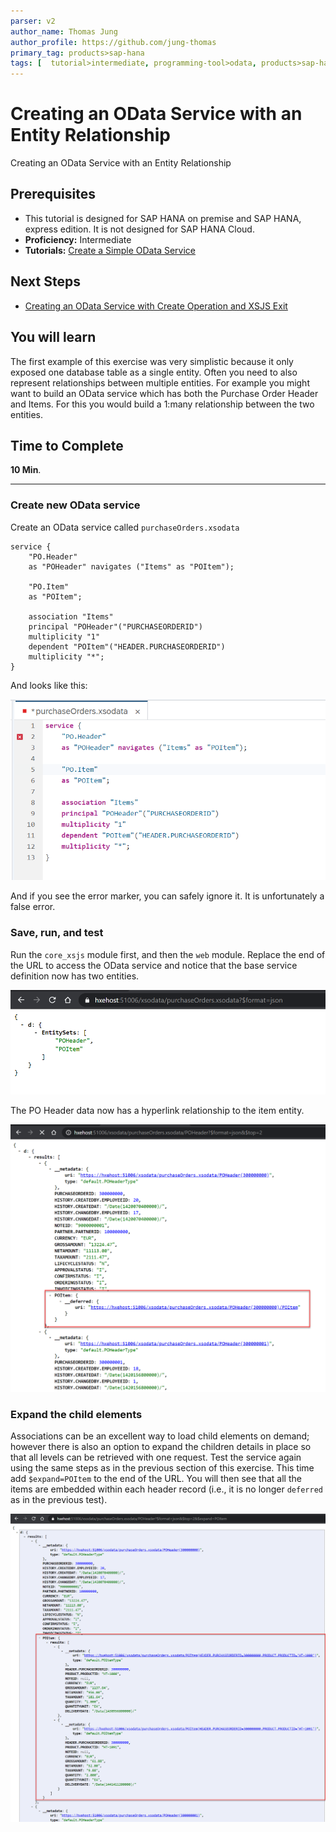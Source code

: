 ```yaml
---
parser: v2
author_name: Thomas Jung
author_profile: https://github.com/jung-thomas
primary_tag: products>sap-hana
tags: [  tutorial>intermediate, programming-tool>odata, products>sap-hana, products>sap-hana\,-express-edition   ]
---
```

# Creating an OData Service with an Entity Relationship
<!-- description --> Creating an OData Service with an Entity Relationship

## Prerequisites  
- This tutorial is designed for SAP HANA on premise and SAP HANA, express edition. It is not designed for SAP HANA Cloud.
- **Proficiency:** Intermediate
- **Tutorials:** [Create a Simple OData Service](https://developers.sap.com/tutorials/xsa-xsodata.html)

## Next Steps
- [Creating an OData Service with Create Operation and XSJS Exit](https://developers.sap.com/tutorials/xsa-xsodata-create.html)

## You will learn  
The first example of this exercise was very simplistic because it only exposed one database table as a single entity. Often you need to also represent relationships between multiple entities. For example you might want to build an OData service which has both the Purchase Order Header and Items. For this you would build a 1:many relationship between the two entities.

## Time to Complete
**10 Min**.

---


### Create new OData service


Create an OData service called `purchaseOrders.xsodata`

```text
service {
	"PO.Header"
	as "POHeader" navigates ("Items" as "POItem");

	"PO.Item"
	as "POItem";

	association "Items"
	principal "POHeader"("PURCHASEORDERID")
	multiplicity "1"
	dependent "POItem"("HEADER.PURCHASEORDERID")
	multiplicity "*";
}
```

And looks like this:

![Association OData](1.png)

And if you see the error marker, you can safely ignore it. It is unfortunately a false error.
  

### Save, run, and test


Run the `core_xsjs` module first, and then the `web` module. Replace the end of the URL to access the OData service and notice that the base service definition now has two entities.

![entities](3.png)

The PO Header data now has a hyperlink relationship to the item entity.

![metadata](4.png)
  

### Expand the child elements


Associations can be an excellent way to load child elements on demand; however there is also an option to expand the children details in place so that all levels can be retrieved with one request.  Test the service again using the same steps as in the previous section of this exercise. This time add `$expand=POItem` to the end of the URL. You will then see that all the items are embedded within each header record (i.e., it is no longer `deferred` as in the previous test).

![associations](5.png)
  
